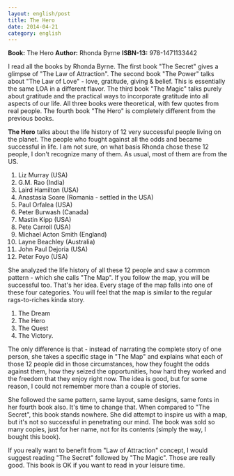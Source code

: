 ```yaml
---
layout: english/post
title: The Hero
date: 2014-04-21
category: english
---
```


**Book:** The Hero
**Author:** Rhonda Byrne
**ISBN-13:** 978-1471133442

I read all the books by Rhonda Byrne. The first book "The Secret" gives a glimpse of "The Law of Attraction". The second book "The Power" talks about "The Law of Love" - love, gratitude, giving & belief. This is essentially the same LOA in a different flavor. The third book "The Magic" talks purely about gratitude and the practical ways to incorporate gratitude into all aspects of our life. All three books were theoretical, with few quotes from real people. The fourth book "The Hero" is completely different from the previous books.

**The Hero** talks about the life history of 12 very successful people living on the planet. The people who fought against all the odds and became successful in life. I am not sure, on what basis Rhonda chose these 12 people, I don't recognize many of them. As usual, most of them are from the US.

1. Liz Murray (USA)
2. G.M. Rao (India)
3. Laird Hamilton (USA)
4. Anastasia Soare (Romania - settled in the USA)
5. Paul Orfalea (USA)
6. Peter Burwash (Canada)
7. Mastin Kipp (USA)
8. Pete Carroll (USA)
9. Michael Acton Smith (England)
10. Layne Beachley (Australia)
11. John Paul Dejoria (USA)
12. Peter Foyo (USA)

She analyzed the life history of all these 12 people and saw a common pattern - which she calls "The Map". If you follow the map, you will be successful too. That's her idea. Every stage of the map falls into one of these four categories. You will feel that the map is similar to the regular rags-to-riches kinda story.

1. The Dream
2. The Hero
3. The Quest
4. The Victory.

The only difference is that - instead of narrating the complete story of one person, she takes a specific stage in "The Map" and explains what each of those 12 people did in those circumstances, how they fought the odds against them, how they seized the opportunities, how hard they worked and the freedom that they enjoy right now. The idea is good, but for some reason, I could not remember more than a couple of stories.

She followed the same pattern, same layout, same designs, same fonts in her fourth book also. It's time to change that. When compared to "The Secret", this book stands nowhere. She did attempt to inspire us with a map, but it's not so successful in penetrating our mind. The book was sold so many copies, just for her name, not for its contents (simply the way, I bought this book).

If you really want to benefit from "Law of Attraction" concept, I would suggest reading "The Secret" followed by "The Magic". Those are really good. This book is OK if you want to read in your leisure time.
